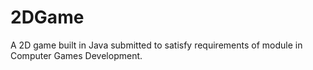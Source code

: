 # 2DGame
A 2D game built in Java submitted to satisfy requirements of module in Computer Games Development.
